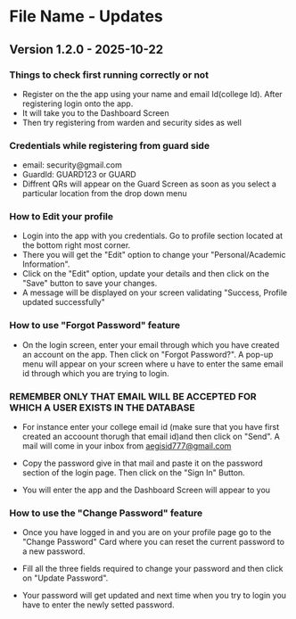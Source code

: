 # File Name - Updates

## Version 1.2.0 - 2025-10-22

### Things to check first running correctly or not

- Register on the the app using your name and email Id(college Id). After registering login onto the app.
- It will take you to the Dashboard Screen
- Then try registering from warden and security sides as well

### Credentials while registering from guard side

- email: security<random number>@gmail.com
- GuardId: GUARD123 or GUARD<random no>
- Diffrent QRs will appear on the Guard Screen as soon as you select a particular location from the drop down  menu 

### How to Edit your profile

- Login into  the app with you credentials. Go to profile section located at the bottom right most corner.
- There you will get the "Edit" option to change your "Personal/Academic Information".
- Click on the "Edit" option, update your details and then click on the "Save" button to save your changes.
- A message will be displayed on your screen validating "Success, Profile updated successfully"

### How to use "Forgot Password" feature

- On the login screen, enter your email through which you have created an account on the app. Then click on "Forgot Password?". A pop-up menu will appear on your screen where u have to enter the same email id through which you are trying to login.

### REMEMBER ONLY THAT EMAIL WILL BE ACCEPTED FOR WHICH A USER EXISTS IN THE DATABASE ###

- For instance enter your college email id (make sure that you have first created an accoount thorugh that email id)and then click on "Send". A mail will come in your inbox from aegisid777@gmail.com

- Copy the password give in that mail and paste it on the password section of the login page. Then click on the "Sign In" Button. 

- You will enter the app and the Dashboard Screen will appear to you

### How to use the "Change Password" feature

- Once you have logged in and you are on your profile page go to the "Change Password" Card where you can reset the current password to a new password.

- Fill all the three fields required to change your password and then click on "Update Password".

- Your password will get  updated and next time when you try to login you have to enter the newly setted password.


